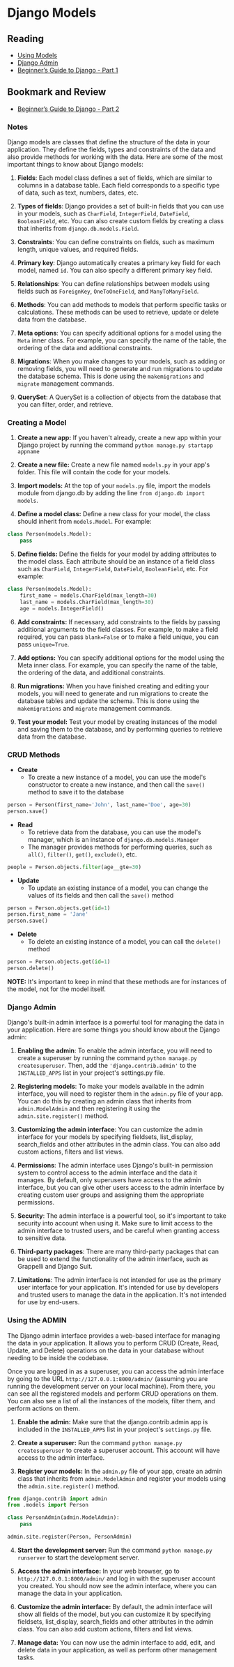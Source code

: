 # Django Models

## Reading

* [Using Models](https://developer.mozilla.org/en-US/docs/Learn/Server-side/Django/Models)
* [Django Admin](https://developer.mozilla.org/en-US/docs/Learn/Server-side/Django/Admin_site)
* [Beginner’s Guide to Django - Part 1](https://simpleisbetterthancomplex.com/series/2017/09/04/a-complete-beginners-guide-to-django-part-1.html)

## Bookmark and Review

* [Beginner’s Guide to Django - Part 2](https://simpleisbetterthancomplex.com/series/2017/09/11/a-complete-beginners-guide-to-django-part-2.html)

### Notes

Django models are classes that define the structure of the data in your application. They define the fields, types and constraints of the data and also provide methods for working with the data. Here are some of the most important things to know about Django models:

1. **Fields**: Each model class defines a set of fields, which are similar to columns in a database table. Each field corresponds to a specific type of data, such as text, numbers, dates, etc.

2. **Types of fields**: Django provides a set of built-in fields that you can use in your models, such as `CharField`, `IntegerField`, `DateField`, `BooleanField`, etc. You can also create custom fields by creating a class that inherits from `django.db.models.Field`.

3. **Constraints**: You can define constraints on fields, such as maximum length, unique values, and required fields. 

4. **Primary key**: Django automatically creates a primary key field for each model, named `id`. You can also specify a different primary key field.

5. **Relationships**: You can define relationships between models using fields such as `ForeignKey`, `OneToOneField`, and `ManyToManyField`.

6. **Methods**: You can add methods to models that perform specific tasks or calculations. These methods can be used to retrieve, update or delete data from the database.

7. **Meta options**: You can specify additional options for a model using the `Meta` inner class. For example, you can specify the name of the table, the ordering of the data and additional constraints.

8. **Migrations**: When you make changes to your models, such as adding or removing fields, you will need to generate and run migrations to update the database schema. This is done using the `makemigrations` and `migrate` management commands.

9. **QuerySet**: A QuerySet is a collection of objects from the database that you can filter, order, and retrieve.

### Creating a Model

1. **Create a new app:** If you haven't already, create a new app within your Django project by running the command `python manage.py startapp appname`

2. **Create a new file:** Create a new file named `models.py` in your app's folder. This file will contain the code for your models.

3. **Import models:** At the top of your `models.py` file, import the models module from django.db by adding the line `from django.db import models`.

4. **Define a model class:** Define a new class for your model, the class should inherit from `models.Model`. For example:

```py
class Person(models.Model):
    pass
```

5. **Define fields:** Define the fields for your model by adding attributes to the model class. Each attribute should be an instance of a field class such as `CharField`, `IntegerField`, `DateField`, `BooleanField`, etc. For example:

```py
class Person(models.Model):
    first_name = models.CharField(max_length=30)
    last_name = models.CharField(max_length=30)
    age = models.IntegerField()
```

6. **Add constraints:** If necessary, add constraints to the fields by passing additional arguments to the field classes. For example, to make a field required, you can pass `blank=False` or to make a field unique, you can pass `unique=True`.

7. **Add options:** You can specify additional options for the model using the Meta inner class. For example, you can specify the name of the table, the ordering of the data, and additional constraints.

8. **Run migrations:** When you have finished creating and editing your models, you will need to generate and run migrations to create the database tables and update the schema. This is done using the `makemigrations` and `migrate` management commands.

9. **Test your model:** Test your model by creating instances of the model and saving them to the database, and by performing queries to retrieve data from the database.

### CRUD Methods

* **Create**
  * To create a new instance of a model, you can use the model's constructor to create a new instance, and then call the `save()` method to save it to the database
  
```py
person = Person(first_name='John', last_name='Doe', age=30)
person.save()
```

* **Read**
  * To retrieve data from the database, you can use the model's manager, which is an instance of `django.db.models.Manager`
  * The manager provides methods for performing queries, such as `all()`, `filter()`, `get()`, `exclude()`, etc.

```py
people = Person.objects.filter(age__gte=30)
```

* **Update**
  * To update an existing instance of a model, you can change the values of its fields and then call the `save()` method

```py
person = Person.objects.get(id=1)
person.first_name = 'Jane'
person.save()
```

* **Delete**
  * To delete an existing instance of a model, you can call the `delete()` method

```py
person = Person.objects.get(id=1)
person.delete()
```

**NOTE:** It's important to keep in mind that these methods are for instances of the model, not for the model itself.

### Django Admin

Django's built-in admin interface is a powerful tool for managing the data in your application. Here are some things you should know about the Django admin:

1. **Enabling the admin**: To enable the admin interface, you will need to create a superuser by running the command `python manage.py createsuperuser`. Then, add the `'django.contrib.admin'` to the `INSTALLED_APPS` list in your project's settings.py file.

2. **Registering models**: To make your models available in the admin interface, you will need to register them in the `admin.py` file of your app. You can do this by creating an admin class that inherits from `admin.ModelAdmin` and then registering it using the `admin.site.register()` method. 

3. **Customizing the admin interface**: You can customize the admin interface for your models by specifying fieldsets, list_display, search_fields and other attributes in the admin class. You can also add custom actions, filters and list views.

4. **Permissions**: The admin interface uses Django's built-in permission system to control access to the admin interface and the data it manages. By default, only superusers have access to the admin interface, but you can give other users access to the admin interface by creating custom user groups and assigning them the appropriate permissions.

5. **Security**: The admin interface is a powerful tool, so it's important to take security into account when using it. Make sure to limit access to the admin interface to trusted users, and be careful when granting access to sensitive data.

6. **Third-party packages**: There are many third-party packages that can be used to extend the functionality of the admin interface, such as Grappelli and Django Suit.

7. **Limitations**: The admin interface is not intended for use as the primary user interface for your application. It's intended for use by developers and trusted users to manage the data in the application. It's not intended for use by end-users.

### Using the ADMIN

The Django admin interface provides a web-based interface for managing the data in your application. It allows you to perform CRUD (Create, Read, Update, and Delete) operations on the data in your database without needing to be inside the codebase.

Once you are logged in as a superuser, you can access the admin interface by going to the URL `http://127.0.0.1:8000/admin/` (assuming you are running the development server on your local machine). From there, you can see all the registered models and perform CRUD operations on them. You can also see a list of all the instances of the models, filter them, and perform actions on them.

1. **Enable the admin:** Make sure that the django.contrib.admin app is included in the `INSTALLED_APPS` list in your project's `settings.py` file.

2. **Create a superuser:** Run the command `python manage.py createsuperuser` to create a superuser account. This account will have access to the admin interface.

3. **Register your models:** In the `admin.py` file of your app, create an admin class that inherits from `admin.ModelAdmin` and register your models using the `admin.site.register()` method.

```py
from django.contrib import admin
from .models import Person

class PersonAdmin(admin.ModelAdmin):
    pass

admin.site.register(Person, PersonAdmin)
```

4. **Start the development server:** Run the command `python manage.py runserver` to start the development server.

5. **Access the admin interface:** In your web browser, go to `http://127.0.0.1:8000/admin/` and log in with the superuser account you created. You should now see the admin interface, where you can manage the data in your application.

6. **Customize the admin interface:** By default, the admin interface will show all fields of the model, but you can customize it by specifying fieldsets, list_display, search_fields and other attributes in the admin class. You can also add custom actions, filters and list views.

7. **Manage data:** You can now use the admin interface to add, edit, and delete data in your application, as well as perform other management tasks.
